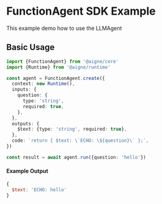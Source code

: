# FunctionAgent SDK Example

This example demo how to use the LLMAgent

## Basic Usage

```typescript
import {FunctionAgent} from '@aigne/core'
import {Runtime} from '@aigne/runtime'

const agent = FunctionAgent.create({
  context: new Runtime(),
  inputs: {
    question: {
      type: 'string',
      required: true,
    },
  },
  outputs: {
    $text: {type: 'string', required: true},
  },
  code: `return { $text: \`ECHO: \${question}\` };`,
})

const result = await agent.run({question: 'hello'})
```

#### Example Output

```javascript
{
  $text: 'ECHO: hello'
}
```
